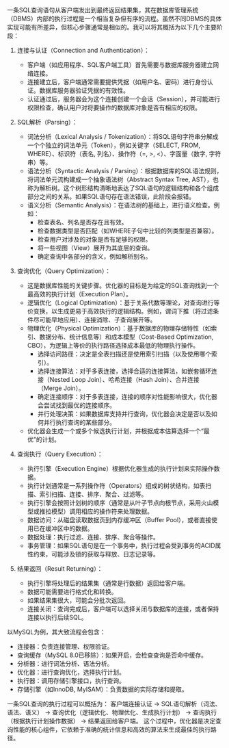 
一条SQL查询语句从客户端发出到最终返回结果集，其在数据库管理系统（DBMS）内部的执行过程是一个相当复杂但有序的流程。虽然不同DBMS的具体实现可能有所差异，但核心步骤通常是相似的。我可以将其概括为以下几个主要阶段：

1.  连接与认证（Connection and Authentication）：
    *   客户端（如应用程序、SQL客户端工具）首先需要与数据库服务器建立网络连接。
    *   连接建立后，客户端通常需要提供凭据（如用户名、密码）进行身份认证。数据库服务器验证凭据的有效性。
    *   认证通过后，服务器会为这个连接创建一个会话（Session），并可能进行权限检查，确认用户对将要操作的数据库对象是否有相应的权限。

2.  SQL解析（Parsing）：
    *   词法分析（Lexical Analysis / Tokenization）：将SQL语句字符串分解成一个个独立的词法单元（Token），例如关键字（SELECT, FROM, WHERE）、标识符（表名, 列名）、操作符（=, >, <）、字面量（数字, 字符串）等。
    *   语法分析（Syntactic Analysis / Parsing）：根据数据库的SQL语法规则，将词法单元流构建成一个抽象语法树（Abstract Syntax Tree, AST），也称为解析树。这个树形结构清晰地表达了SQL语句的逻辑结构和各个组成部分之间的关系。如果SQL语句存在语法错误，此阶段会报错。
    *   语义分析（Semantic Analysis）：在语法树的基础上，进行语义检查。例如：
        *   检查表名、列名是否存在且有效。
        *   检查数据类型是否匹配（如WHERE子句中比较的列类型是否兼容）。
        *   检查用户对涉及的对象是否有足够的权限。
        *   将一些视图（View）展开为其底层的查询。
        *   确定查询中各部分的含义，例如解析别名。

3.  查询优化（Query Optimization）：
    *   这是数据库性能的关键步骤。优化器的目标是为给定的SQL查询找到一个最高效的执行计划（Execution Plan）。
    *   逻辑优化（Logical Optimization）：基于关系代数等理论，对查询进行等价变换，以生成更易于高效执行的逻辑结构。例如，谓词下推（将过滤条件尽可能早地应用）、连接消除、子查询展开等。
    *   物理优化（Physical Optimization）：基于数据库的物理存储特性（如索引、数据分布、统计信息等）和成本模型（Cost-Based Optimization, CBO），为逻辑上等价的执行路径选择成本最低的物理执行操作。
        *   选择访问路径：决定是全表扫描还是使用索引扫描（以及使用哪个索引）。
        *   选择连接算法：对于多表连接，选择合适的连接算法，如嵌套循环连接（Nested Loop Join）、哈希连接（Hash Join）、合并连接（Merge Join）。
        *   确定连接顺序：对于多表连接，连接的顺序对性能影响很大，优化器会尝试找到最优的连接顺序。
        *   并行处理决策：如果数据库支持并行查询，优化器会决定是否以及如何并行执行查询的某些部分。
    *   优化器会生成一个或多个候选执行计划，并根据成本估算选择一个“最优”的计划。

4.  查询执行（Query Execution）：
    *   执行引擎（Execution Engine）根据优化器生成的执行计划来实际操作数据。
    *   执行计划通常是一系列操作符（Operators）组成的树状结构，如表扫描、索引扫描、连接、排序、聚合、过滤等。
    *   执行引擎会按照计划树的顺序（通常是从叶子节点向根节点，采用火山模型或推拉模型）调用相应的操作符来处理数据。
    *   数据访问：从磁盘读取数据页到内存缓冲区（Buffer Pool），或者直接使用已在缓冲区中的数据。
    *   数据处理：执行过滤、连接、排序、聚合等操作。
    *   事务管理：如果SQL语句是在一个事务中，执行过程会受到事务的ACID属性约束，可能涉及锁的获取与释放、日志记录等。

5.  结果返回（Result Returning）：
    *   执行引擎将处理后的结果集（通常是行数据）返回给客户端。
    *   数据可能需要进行格式化和转换。
    *   如果结果集很大，可能会分批次返回。
    *   连接关闭：查询完成后，客户端可以选择关闭与数据库的连接，或者保持连接以执行后续SQL。

以MySQL为例，其大致流程会包含：
*   连接器：负责连接管理、权限验证。
*   查询缓存（MySQL 8.0已移除）：如果开启，会检查查询是否命中缓存。
*   分析器：进行词法分析、语法分析。
*   优化器：进行查询优化，选择执行计划。
*   执行器：调用存储引擎接口，执行查询。
*   存储引擎（如InnoDB, MyISAM）：负责数据的实际存储和提取。

一条SQL查询的执行过程可以概括为：
客户端连接认证 -> SQL语句解析（词法、语法、语义） -> 查询优化（逻辑优化、物理优化、生成执行计划） -> 查询执行（根据执行计划操作数据） -> 结果返回给客户端。
这个过程中，优化器是决定查询性能的核心组件，它依赖于准确的统计信息和高效的算法来生成最佳的执行路径。

